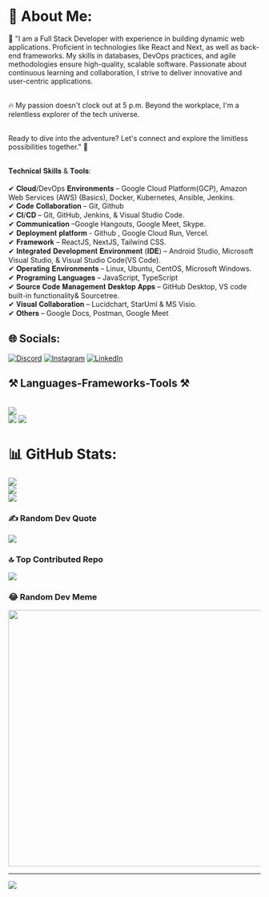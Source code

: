 # 💫 About Me:
🚀 "I am a Full Stack Developer with experience in building dynamic web applications. Proficient in technologies like React and Next, as well as back-end frameworks. My skills in databases, DevOps practices, and agile methodologies ensure high-quality, scalable software. Passionate about continuous learning and collaboration, I strive to deliver innovative and user-centric applications.<br><br>

🔥 My passion doesn't clock out at 5 p.m. Beyond the workplace, I'm a relentless explorer of the tech universe.<br><br>

Ready to dive into the adventure? Let's connect and explore the limitless possibilities together." 🌌<br><br>

𝐓𝐞𝐜𝐡𝐧𝐢𝐜𝐚𝐥 𝐒𝐤𝐢𝐥𝐥𝐬 & 𝐓𝐨𝐨𝐥𝐬:<br><br>
✔ 𝐂𝐥𝐨𝐮𝐝/DevOps 𝐄𝐧𝐯𝐢𝐫𝐨𝐧𝐦𝐞𝐧𝐭𝐬 – Google Cloud Platform(GCP), Amazon Web Services (AWS) (Basics), Docker, Kubernetes, Ansible, Jenkins.<br>
✔ 𝐂𝐨𝐝𝐞 𝐂𝐨𝐥𝐥𝐚𝐛𝐨𝐫𝐚𝐭𝐢𝐨𝐧 – Git, Github<br>
✔ 𝐂𝐈/𝐂𝐃 – Git, GitHub, Jenkins, & Visual Studio Code.<br>
✔ 𝐂𝐨𝐦𝐦𝐮𝐧𝐢𝐜𝐚𝐭𝐢𝐨𝐧 –Google Hangouts, Google Meet, Skype.<br>
✔ 𝐃𝐞𝐩𝐥𝐨𝐲𝐦𝐞𝐧𝐭 𝐩𝐥𝐚𝐭𝐟𝐨𝐫𝐦 - Github , Google Cloud Run, Vercel.<br>
✔ 𝐅𝐫𝐚𝐦𝐞𝐰𝐨𝐫𝐤 – ReactJS, NextJS, Tailwind CSS.<br>
✔ 𝐈𝐧𝐭𝐞𝐠𝐫𝐚𝐭𝐞𝐝 𝐃𝐞𝐯𝐞𝐥𝐨𝐩𝐦𝐞𝐧𝐭 𝐄𝐧𝐯𝐢𝐫𝐨𝐧𝐦𝐞𝐧𝐭 (𝐈𝐃𝐄) – Android Studio, Microsoft Visual Studio, & Visual Studio Code(VS Code).<br>
✔ 𝐎𝐩𝐞𝐫𝐚𝐭𝐢𝐧𝐠 𝐄𝐧𝐯𝐢𝐫𝐨𝐧𝐦𝐞𝐧𝐭𝐬 – Linux, Ubuntu, CentOS, Microsoft Windows.<br>
✔ 𝐏𝐫𝐨𝐠𝐫𝐚𝐦𝐢𝐧𝐠 𝐋𝐚𝐧𝐠𝐮𝐚𝐠𝐞𝐬 – JavaScript, TypeScript<br>
✔ 𝐒𝐨𝐮𝐫𝐜𝐞 𝐂𝐨𝐝𝐞 𝐌𝐚𝐧𝐚𝐠𝐞𝐦𝐞𝐧𝐭 𝐃𝐞𝐬𝐤𝐭𝐨𝐩 𝐀𝐩𝐩𝐬 – GitHub Desktop, VS code built-in functionality& Sourcetree.<br>
✔ 𝐕𝐢𝐬𝐮𝐚𝐥 𝐂𝐨𝐥𝐥𝐚𝐛𝐨𝐫𝐚𝐭𝐢𝐨𝐧 – Lucidchart, StarUml & MS Visio.<br>
✔ 𝐎𝐭𝐡𝐞𝐫𝐬 – Google Docs, Postman, Google Meet<br>


## 🌐 Socials:
[![Discord](https://img.shields.io/badge/Discord-%237289DA.svg?logo=discord&logoColor=white)](https://discord.gg/inam0870) [![Instagram](https://img.shields.io/badge/Instagram-%23E4405F.svg?logo=Instagram&logoColor=white)](https://instagram.com/inam.u53) [![LinkedIn](https://img.shields.io/badge/LinkedIn-%230077B5.svg?logo=linkedin&logoColor=white)](https://linkedin.com/in/inam-ul-haq-442b1524b) 

<h2 >⚒️ Languages-Frameworks-Tools ⚒️</h2>
<br/>
<div>
    <img src="https://skillicons.dev/icons?i=react,html,css,vscode,figma,mongodb,tailwind,git,javascript,typescript" /><br>
    <img src="https://skillicons.dev/icons?i=nodejs,github,nextjs" />
     <img src="https://skillicons.dev/icons?i=docker,aws,gcp,kubernetes,jenkins,linux,vim" /><br>
</div>

# 📊 GitHub Stats:
![](https://github-readme-stats.vercel.app/api?username=inam101001&theme=swift&hide_border=false&include_all_commits=true&count_private=true)<br/>
![](https://github-readme-streak-stats.herokuapp.com/?user=inam101001&theme=swift&hide_border=false)<br/>
![](https://github-readme-stats.vercel.app/api/top-langs/?username=inam101001&theme=swift&hide_border=false&include_all_commits=true&count_private=true&layout=compact)

### ✍️ Random Dev Quote
![](https://quotes-github-readme.vercel.app/api?type=horizontal&theme=radical)

### 🔝 Top Contributed Repo
![](https://github-contributor-stats.vercel.app/api?username=inam101001&limit=5&theme=dark&combine_all_yearly_contributions=true)

### 😂 Random Dev Meme
<img src="https://rm.up.railway.app/" width="512px"/>

---
[![](https://visitcount.itsvg.in/api?id=inam101001&icon=0&color=0)](https://visitcount.itsvg.in)




<!-- Proudly created with GPRM ( https://gprm.itsvg.in ) -->
